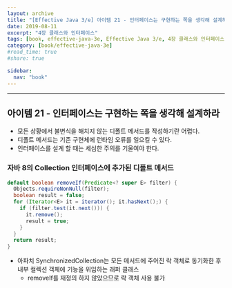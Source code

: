 ```yaml
---
layout: archive
title: "[Effective Java 3/e] 아이템 21 - 인터페이스는 구현하는 쪽을 생각해 설계하라"
date: 2019-08-11
excerpt: "4장 클래스와 인터페이스"
tags: [book, effective-java-3e, Effective Java 3/e, 4장 클래스와 인터페이스]
category: [book/effective-java-3e]
#read_time: true
#share: true

sidebar:
  nav: "book"
---
```


* * *

## 아이템 21 - 인터페이스는 구현하는 쪽을 생각해 설계하라

* 모든 상황에서 불변식을 해치지 않는 디폴트 메서드를 작성하기란 어렵다.
* 디폴트 메서드는 기존 구현체에 런타임 오류를 일으킬 수 있다.
* 인터페이스를 설계 할 때는 세심한 주의를 기울여야 한다.

### 자바 8의 Collection 인터페이스에 추가된 디폴트 메서드

```java
default boolean removeIf(Predicate<? super E> filter) {
  Objects.requireNonNull(filter);
  boolean result = false;
  for (Iterator<E> it = iterator(); it.hasNext();) {
    if (filter.test(it.next())) {
      it.remove();
      result = true;
    }
  }
  return result;
}
```

* 아파치 SynchronizedCollection는 모든 메서드에 주어진 락 객체로 동기화한 후 내부 컬렉션 객체에 기능을 위임하는 래퍼 클래스
  * removeIf를 재정의 하지 않았으므로 락 객체 사용 불가
